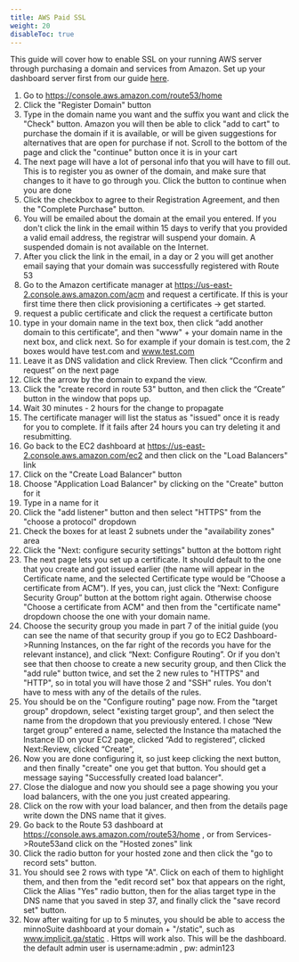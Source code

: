 ```yaml
---
title: AWS Paid SSL
weight: 20
disableToc: true
---
```


This guide will cover how to enable SSL on your running AWS server through purchasing a domain and services from Amazon. Set up your dashboard server first from our guide [here](../).

1.  Go to https://console.aws.amazon.com/route53/home
2.  Click the "Register Domain" button                                          
3.  Type in the domain name you want and the suffix you want and click the "Check" button.  Amazon you will then be able to click "add to cart" to purchase the domain if it is available, or will be given suggestions for alternatives that are open for purchase if not. Scroll to the bottom of the page and click the "continue" button once it is in your cart
4.  The next page will have a lot of personal info that you will have to fill out.  This is to register you as owner of the domain, and make sure that changes to it have to go through you.  Click the button to continue when you are done
5.  Click the checkbox to agree to their Registration Agreement, and then the "Complete Purchase" button.  
6.  You will be emailed about the domain at the email you entered.  If you don't click the link in the email within 15 days to verify that you provided a valid email address, the registrar will suspend your domain. A suspended domain is not available on the Internet.
7.  After you click the link in the email, in a day or 2 you will get another email saying that your domain was successfully registered with Route 53
8.  Go to the Amazon certificate manager at https://us-east-2.console.aws.amazon.com/acm and request a certificate.  If this is your first time there then click provisioning a certificates -> get started.
9.  request a public certificate and click the request a certificate button
10.  type in your domain name in the text box, then click “add another domain to this certificate”, and then "www" + your domain name in the next box, and click next.  So for example if your domain is test.com, the 2 boxes would have test.com and www.test.com
11.  Leave it as DNS validation and click Rreview.  Then click “Cconfirm and request” on the next page
12.  Click the arrow by the domain to expand the view.  
13.  Click the "create record in route 53" button, and then click the “Create” button in the window that pops up.
14.  Wait 30 minutes - 2 hours for the change to propagate
15.  The certificate manager will list the status as "issued" once it is ready for you to complete.  If it fails after 24 hours you can try deleting it and resubmitting.
16.  Go back to the EC2 dashboard at https://us-east-2.console.aws.amazon.com/ec2 and then click on the "Load Balancers" link
17.  Click on the "Create Load Balancer" button
18.  Choose "Application Load Balancer" by clicking on the "Create" button for it
19.  Type in a name for it
20.  Click the "add listener" button and then select "HTTPS" from the "choose a protocol" dropdown
21.  Check the boxes for at least 2 subnets under the "availability zones" area
22.  Click the "Next: configure security settings" button at the bottom right
23.  The next page lets you set up a certificate.  It should default to the one that you create and got issued earlier (the name will appear in the Certificate name, and the selected Certificate type would be “Choose a certificate from ACM”).  If yes, you can, just click the “Next: Configure Security Group” button at the bottom right again.  Otherwise choose "Choose a certificate from ACM" and then from the "certificate name" dropdown choose the one with your domain name.
24.  Choose the security group you made in part 7 of the initial guide (you can see the name of that security group if you go to EC2 Dashboard->Running Instances, on the far right of the records you have for the relevant instance), and click “Next: Configure Routing”.  Or if you don't see that then choose to create a new security group, and then Click the "add rule" button twice, and set the 2 new rules to "HTTPS" and "HTTP", so in total you will have those 2 and "SSH" rules.  You don't have to mess with any of the details of the rules.  
25.  You should be on the "Configure routing" page now.  From the "target group" dropdown, select "existing target group", and then select the name from the dropdown that you previously entered. I chose “New target group” entered a name, selected the Instance tha matached the Instance ID on your EC2 page, clicked “Add to registered”, clicked Next:Review, clicked “Create”, 
26.  Now you are done configuring it, so just keep clicking the next button, and then finally "create" one you get that button.  You should get a message saying "Successfully created load balancer".  
27.  Close the dialogue and now you should see a page showing you your load balancers, with the one you just created appearing.
28.  Click on the row with your load balancer, and then from the details page write down the DNS name that it gives.  
29.  Go back to the Route 53 dashboard at https://console.aws.amazon.com/route53/home , or from Services->Route53and click on the "Hosted zones" link
30.  Click the radio button for your hosted zone and then click the "go to record sets" button.
31.  You should see 2 rows with type "A".  Click on each of them to highlight them, and then from the "edit record set" box that appears on the right, Click the Alias "Yes" radio button, then for the alias target type in the DNS name that you saved in step 37, and finally click the "save record set" button.
32.  Now after waiting for up to 5 minutes, you should be able to access the minnoSuite dashboard at your domain + "/static", such as www.implicit.ga/static .  Https will work also.  This will be the dashboard.  the default admin user is username:admin , pw: admin123


